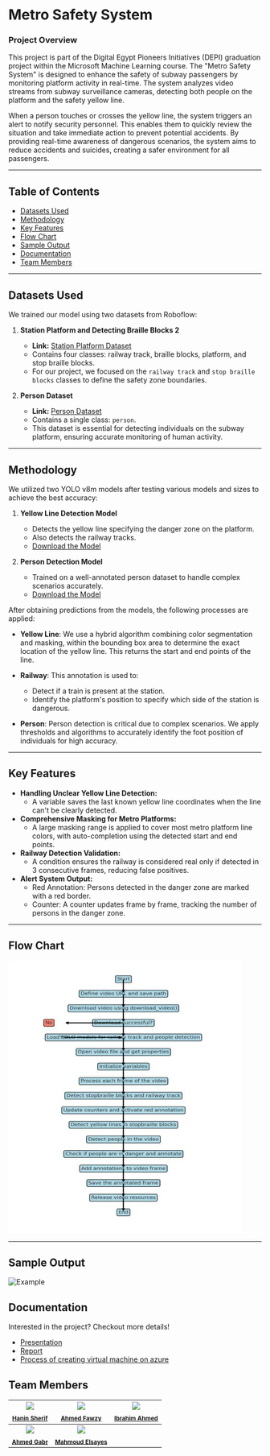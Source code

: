 # Metro Safety System

### Project Overview
This project is part of the Digital Egypt Pioneers Initiatives (DEPI) graduation project within the Microsoft Machine Learning course. The "Metro Safety System" is designed to enhance the safety of subway passengers by monitoring platform activity in real-time. The system analyzes video streams from subway surveillance cameras, detecting both people on the platform and the safety yellow line. 

When a person touches or crosses the yellow line, the system triggers an alert to notify security personnel. This enables them to quickly review the situation and take immediate action to prevent potential accidents. By providing real-time awareness of dangerous scenarios, the system aims to reduce accidents and suicides, creating a safer environment for all passengers.

---
## Table of Contents
- [Datasets Used](#datasets-used)
- [Methodology](#methodology)
- [Key Features](#key-features)
- [Flow Chart](#flow-chart)
- [Sample Output](#sample-output)
- [Documentation](#documentation)
- [Team Members](#team-members)


---

## Datasets Used

We trained our model using two datasets from Roboflow:

1. **Station Platform and Detecting Braille Blocks 2**  
   - **Link:** [Station Platform Dataset](https://universe.roboflow.com/hakujou/station-platform-and-detecting-braille-blocks-2/browse?queryText=&pageSize=200&startingIndex=0&browseQuery=true)  
   - Contains four classes: railway track, braille blocks, platform, and stop braille blocks.  
   - For our project, we focused on the `railway track` and `stop braille blocks` classes to define the safety zone boundaries.

2. **Person Dataset**  
   - **Link:** [Person Dataset](https://universe.roboflow.com/abner/person-hgivm/browse?queryText=&pageSize=50&startingIndex=50&browseQuery=true)  
   - Contains a single class: `person`.  
   - This dataset is essential for detecting individuals on the subway platform, ensuring accurate monitoring of human activity.

---

## Methodology

We utilized two YOLO v8m models after testing various models and sizes to achieve the best accuracy:

1. **Yellow Line Detection Model**  
   - Detects the yellow line specifying the danger zone on the platform.  
   - Also detects the railway tracks.
   - [Download the Model](https://drive.google.com/file/d/1M6GHJ5H20U05_p97rRAC2T-F0R4-eDSa/view?usp=sharing) 

2. **Person Detection Model**  
   - Trained on a well-annotated person dataset to handle complex scenarios accurately.
   - [Download the Model](https://drive.google.com/file/d/1M6GHJ5H20U05_p97rRAC2T-F0R4-eDSa/view?usp=sharing) 

After obtaining predictions from the models, the following processes are applied:

- **Yellow Line**: We use a hybrid algorithm combining color segmentation and masking, within the bounding box area to determine the exact location of the yellow line. This returns the start and end points of the line.
  
- **Railway**: This annotation is used to:
  - Detect if a train is present at the station.
  - Identify the platform's position to specify which side of the station is dangerous.

- **Person**: Person detection is critical due to complex scenarios. We apply thresholds and algorithms to accurately identify the foot position of individuals for high accuracy.


---

## Key Features

- **Handling Unclear Yellow Line Detection:**
  - A variable saves the last known yellow line coordinates when the line can't be clearly detected.
- **Comprehensive Masking for Metro Platforms:**
  - A large masking range is applied to cover most metro platform line colors, with auto-completion using the detected start and end points.
- **Railway Detection Validation:**
  - A condition ensures the railway is considered real only if detected in 3 consecutive frames, reducing false positives.
- **Alert System Output:**
  - Red Annotation: Persons detected in the danger zone are marked with a red border.
  - Counter: A counter updates frame by frame, tracking the number of persons in the danger zone.
---
## Flow Chart
![Alt text](assests/FlowChart.jpg)

---

## Sample Output

![Example](assests/output_video.gif)

## Documentation
Interested in the project? Checkout more details!

- [Presentation](https://drive.google.com/drive/folders/1CTP7GL4nwLywcukLlpK0KQSVYToG9aAI?usp=sharing)
- [Report](https://drive.google.com/drive/folders/194bJ089a_wWlBNDJbax_A8bnjd0v3FPf?usp=sharing)
- [Process of creating virtual machine on azure](https://drive.google.com/drive/folders/1kXDg1Urx6OKXyHZHbJqbYyMaAo08R5oQ?usp=sharing)

## Team Members
| <img src="https://avatars.githubusercontent.com/u/136843019?v=4" width="100px;"/><br /><sub><b>[Hanin Sherif](https://github.com/HaninSh)</b></sub><br /> | <img src="https://avatars.githubusercontent.com/u/148709604?v=4" width="100px;"/><br /><sub><b>[Ahmed Fawzy](https://github.com/Ahmed-Mohamed-Fawzy)</b></sub><br /> | <img src="https://avatars.githubusercontent.com/u/152033247?v=4" width="100px;"/><br /><sub><b>[Ibrahim Ahmed](https://github.com/Ibrahim2656)</b></sub><br /> |
| :---: | :---: | :---: |
| <img src="https://avatars.githubusercontent.com/u/100379234?v=4" width="100px;"/><br /><sub><b>[Ahmed Gabr](https://github.com/AhmedGabr74)</b></sub><br /> | <img src="https://avatars.githubusercontent.com/u/145844759?v=4" width="100px;"/><br /><sub><b>[Mahmoud Elsayes](https://github.com/MahmoudAlsayes)</b></sub><br /> |



